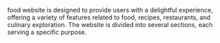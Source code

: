 food website is designed to provide users with a delightful experience, offering a variety of features related to food, recipes, restaurants, and culinary exploration. The website is divided into several sections, each serving a specific purpose.
